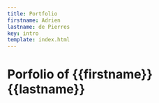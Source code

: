 ```yaml
---
title: Portfolio
firstname: Adrien
lastname: de Pierres
key: intro
template: index.html
---
```


# Porfolio of {{firstname}} {{lastname}}